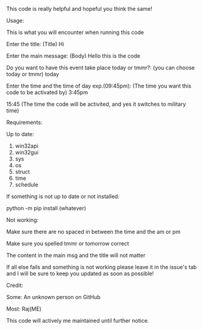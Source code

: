 This code is really helpful and hopeful you think the same!

Usage: 

This is what you will encounter when running this code


Enter the title: (Title) Hi

Enter the main message: (Body) Hello this is the code

Do you want to have this event take place today or tmmr?: (you can choose today or tmmr) today

Enter the time and the time of day exp.(09:45pm): (The time you want this code to be activated by) 3:45pm

15:45 (The time the code will be activited, and yes it switches to military time)


Requirements: 

Up to date:

1. win32api
2. win32gui
3. sys
4. os
5. struct
6. time
7. schedule

If something is not up to date or not installed:

python -m pip install (whatever)

Not working:

Make sure there are no spaced in between the time and the am or pm

Make sure you spelled tmmr or tomorrow correct

The content in the main msg and the title will not matter

If all else fails and something is not working please leave it in the issue's tab and I will be sure to keep you updated as soon as possible!


Credit: 

Some:
An unknown person on GitHub

Most:
Raj(ME)


This code will actively me maintained until further notice.
